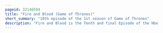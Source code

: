 ```yaml
---
pageid: 32146594
title: "Fire and Blood (Game of Thrones)"
short_summary: "10th episode of the 1st season of Game of Thrones"
description: "Fire and Blood is the Tenth and final Episode of the Hbo Medieval fantasy Television Series Game of Thrones. Written by Series Creators and Executive Producers david Benioff and d it was first aired on June 19 2011. B. Weiss, and directed by Alan Taylor."
---
```

